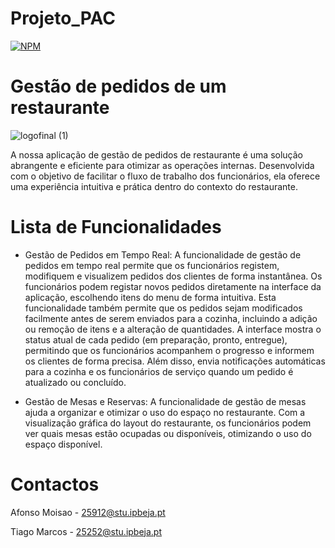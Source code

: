 # Projeto_PAC

[![NPM](https://img.shields.io/npm/l/react)](https://github.com/TitigamerYT/Projeto_PAC/blob/main/LICENSE) 

# Gestão de pedidos de um restaurante 

![logofinal (1)](https://github.com/user-attachments/assets/74ffd766-6760-4659-8985-1c5936d52cfd)

A nossa aplicação de gestão de pedidos de restaurante é uma solução abrangente e eficiente para otimizar as operações internas. Desenvolvida com o objetivo de
facilitar o fluxo de trabalho dos funcionários, ela oferece uma experiência intuitiva e prática dentro do contexto do restaurante.

# Lista de Funcionalidades 

- Gestão de Pedidos em Tempo Real: A funcionalidade de gestão de pedidos em 
tempo real permite que os funcionários registem, modifiquem e visualizem pedidos dos 
clientes de forma instantânea. Os funcionários podem registar novos pedidos 
diretamente na interface da aplicação, escolhendo itens do menu de forma intuitiva. Esta 
funcionalidade também permite que os pedidos sejam modificados facilmente antes de 
serem enviados para a cozinha, incluindo a adição ou remoção de itens e a alteração de 
quantidades. A interface mostra o status atual de cada pedido (em preparação, pronto, 
entregue), permitindo que os funcionários acompanhem o progresso e informem os 
clientes de forma precisa. Além disso, envia notificações automáticas para a cozinha e os 
funcionários de serviço quando um pedido é atualizado ou concluído.

 - Gestão de Mesas e Reservas: A funcionalidade de gestão de mesas ajuda a 
organizar e otimizar o uso do espaço no restaurante. Com a visualização gráfica do layout 
do restaurante, os funcionários podem ver quais mesas estão ocupadas ou disponíveis, 
otimizando o uso do espaço disponível.

# Contactos 

Afonso Moisao - 25912@stu.ipbeja.pt

Tiago Marcos - 25252@stu.ipbeja.pt

